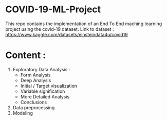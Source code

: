 # COVID-19-ML-Project
This repo contains the implementation of an End To End maching learning project using the covid-19 dataset.
Link to dataset : https://www.kaggle.com/datasets/einsteindata4u/covid19

# Content :
1. Exploratory Data Analysis :
   - Form Analysis
   - Deep Analysis
   - Initial / Target visualization
   - Variable signification
   - More Detailed Analysis
   - Conclusions
2. Data preprocessing
3. Modeling

